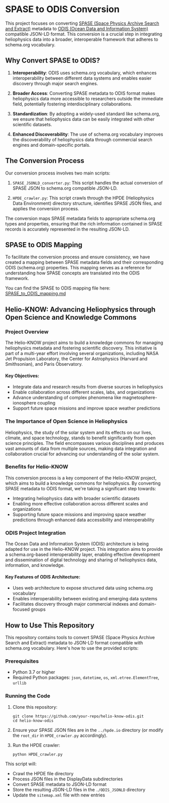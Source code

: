 # SPASE to ODIS Conversion

This project focuses on converting [SPASE (Space Physics Archive Search and Extract)](https://spase-group.org/) metadata to [ODIS (Ocean Data and Information System)](https://book.odis.org/) compatible JSON-LD format. This conversion is a crucial step in integrating heliophysics data into a broader, interoperable framework that adheres to schema.org vocabulary.

## Why Convert SPASE to ODIS?

1. **Interoperability**: ODIS uses schema.org vocabulary, which enhances interoperability between different data systems and enables easier discovery through major search engines.

2. **Broader Access**: Converting SPASE metadata to ODIS format makes heliophysics data more accessible to researchers outside the immediate field, potentially fostering interdisciplinary collaborations.

3. **Standardization**: By adopting a widely-used standard like schema.org, we ensure that heliophysics data can be easily integrated with other scientific datasets.

4. **Enhanced Discoverability**: The use of schema.org vocabulary improves the discoverability of heliophysics data through commercial search engines and domain-specific portals.

## The Conversion Process

Our conversion process involves two main scripts:

1. `SPASE_JSONLD_converter.py`: This script handles the actual conversion of SPASE JSON to schema.org compatible JSON-LD.

2. `HPDE_crawler.py`: This script crawls through the HPDE (Heliophysics Data Environment) directory structure, identifies SPASE JSON files, and applies the conversion process.

The conversion maps SPASE metadata fields to appropriate schema.org types and properties, ensuring that the rich information contained in SPASE records is accurately represented in the resulting JSON-LD.

## SPASE to ODIS Mapping

To facilitate the conversion process and ensure consistency, we have created a mapping between SPASE metadata fields and their corresponding ODIS (schema.org) properties. This mapping serves as a reference for understanding how SPASE concepts are translated into the ODIS framework.

You can find the SPASE to ODIS mapping file here:
[SPASE_to_ODIS_mapping.md](./SPASE_to_ODIS_mapping.md)

## Helio-KNOW: Advancing Heliophysics through Open Science and Knowledge Commons

### Project Overview

The Helio-KNOW project aims to build a knowledge commons for managing heliophysics metadata and fostering scientific discovery. This initiative is part of a multi-year effort involving several organizations, including NASA Jet Propulsion Laboratory, the Center for Astrophysics (Harvard and Smithsonian), and Paris Observatory.

#### Key Objectives:
- Integrate data and research results from diverse sources in heliophysics
- Enable collaboration across different scales, labs, and organizations
- Advance understanding of complex phenomena like magnetosphere-ionosphere coupling
- Support future space missions and improve space weather predictions

### The Importance of Open Science in Heliophysics

Heliophysics, the study of the solar system and its effects on our lives, climate, and space technology, stands to benefit significantly from open science principles. The field encompasses various disciplines and produces vast amounts of data from multiple sources, making data integration and collaboration crucial for advancing our understanding of the solar system.

### Benefits for Helio-KNOW

This conversion process is a key component of the Helio-KNOW project, which aims to build a knowledge commons for heliophysics. By converting SPASE metadata to ODIS format, we're taking a significant step towards:

- Integrating heliophysics data with broader scientific datasets
- Enabling more effective collaboration across different scales and organizations
- Supporting future space missions and improving space weather predictions through enhanced data accessibility and interoperability

### ODIS Project Integration

The Ocean Data and Information System (ODIS) architecture is being adapted for use in the Helio-KNOW project. This integration aims to provide a schema.org-based interoperability layer, enabling effective development and dissemination of digital technology and sharing of heliophysics data, information, and knowledge.

#### Key Features of ODIS Architecture:
- Uses web architecture to expose structured data using schema.org vocabulary
- Enables interoperability between existing and emerging data systems
- Facilitates discovery through major commercial indexes and domain-focused groups

## How to Use This Repository

This repository contains tools to convert SPASE (Space Physics Archive Search and Extract) metadata to JSON-LD format compatible with schema.org vocabulary. Here's how to use the provided scripts:

### Prerequisites
- Python 3.7 or higher
- Required Python packages: `json`, `datetime`, `os`, `xml.etree.ElementTree`, `urllib`

### Running the Code

1. Clone this repository:
   ```
   git clone https://github.com/your-repo/helio-know-odis.git
   cd helio-know-odis
   ```

2. Ensure your SPASE JSON files are in the `../hpde.io` directory (or modify the `root_dir` in `HPDE_crawler.py` accordingly).

3. Run the HPDE crawler:
   ```
   python HPDE_crawler.py
   ```

This script will:
- Crawl the HPDE file directory
- Process JSON files in the DisplayData subdirectories
- Convert SPASE metadata to JSON-LD format
- Store the resulting JSON-LD files in the `./ODIS_JSONLD` directory
- Update the `sitemap.xml` file with new entries